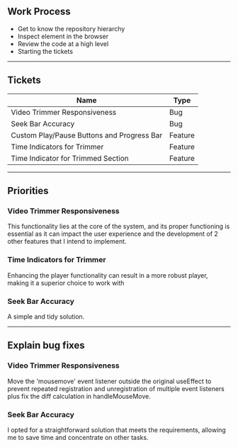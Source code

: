 ## Work Process
* Get to know the repository hierarchy
* Inspect element in the browser
* Review the code at a high level
* Starting the tickets

-----------------

## Tickets
| Name                                        | Type    |
|---------------------------------------------|---------|
| Video Trimmer Responsiveness                | Bug     |
| Seek Bar Accuracy                           | Bug     |
| Custom Play/Pause Buttons and Progress Bar  | Feature |
| Time Indicators for Trimmer                 | Feature |
| Time Indicator for Trimmed Section          | Feature |

-----------------
## Priorities
### Video Trimmer Responsiveness
This functionality lies at the core of the system, and its proper functioning is essential as it can impact the user experience and the development of 2 other features that I intend to implement.

### Time Indicators for Trimmer
Enhancing the player functionality can result in a more robust player, making it a superior choice to work with

### Seek Bar Accuracy
A simple and tidy solution.

-----------------

## Explain bug fixes
### Video Trimmer Responsiveness
Move the 'mousemove' event listener outside the original useEffect to prevent repeated registration and unregistration of multiple event listeners plus fix the diff calculation in handleMouseMove.

### Seek Bar Accuracy
I opted for a straightforward solution that meets the requirements, allowing me to save time and concentrate on other tasks.
